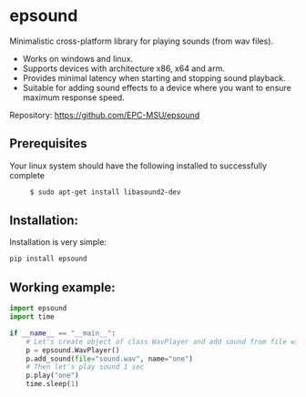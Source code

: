 # epsound

Minimalistic cross-platform library for playing sounds (from wav files).
* Works on windows and linux.
* Supports devices with architecture x86, x64 and arm.
* Provides minimal latency when starting and stopping sound playback.
* Suitable for adding sound effects to a device where you want to ensure maximum response speed.

Repository: https://github.com/EPC-MSU/epsound
## Prerequisites

Your linux system should have the following installed to successfully complete
```bash
     $ sudo apt-get install libasound2-dev
```

## Installation:

Installation is very simple:
```bash
pip install epsound
```

## Working example:

```Python
import epsound
import time

if __name__ == "__main__":
    # Let's create object of class WavPlayer and add sound from file with name "one" to him
    p = epsound.WavPlayer()
    p.add_sound(file="sound.wav", name="one")
    # Then let's play sound 1 sec
    p.play("one")
    time.sleep(1)

```
